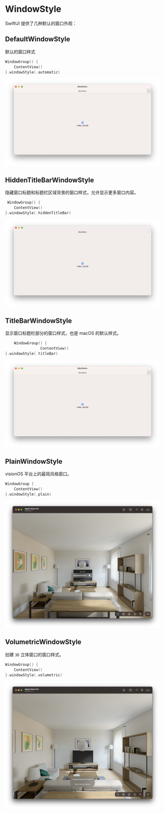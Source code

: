 # WindowStyle <Badge type="tip" text="macOS" /> <Badge type="info" text="visionOS" />

SwiftUI 提供了几种默认的窗口外观：

## DefaultWindowStyle

默认的窗口样式


```swift
WindowGroup() {
    ContentView()
}.windowStyle(.automatic)
```

![WindowStyleAutomatic](../../images/DefaultWindowStyle.png)


## HiddenTitleBarWindowStyle

隐藏窗口标题和标题栏区域背景的窗口样式，允许显示更多窗口内容。

```swift
 WindowGroup() {
    ContentView()
}.windowStyle(.hiddenTitleBar)
```

![HiddenTitleBarWindowStyle](../../images/HiddenTitleBarWindowStyle.png)

## TitleBarWindowStyle <Badge type="tip" text="macOS" />

显示窗口标题栏部分的窗口样式，也是 macOS 的默认样式。

```swift
    WindowGroup() {
                ContentView()
}.windowStyle(.titleBar)
```

![TitleBarWindowStyle](../../images/TitleBarWindowStyle.png)


## PlainWindowStyle <Badge type="info" text="visionOS" />

visionOS 平台上的最简风格窗口。


```swift
WindowGroup {
    ContentView()
}.windowStyle(.plain)
```

![PlainWindowStyle](../../images/PlainWindowStyle.png)


## VolumetricWindowStyle <Badge type="info" text="visionOS" />

创建 `3D` 立体窗口的窗口样式。

```swift
WindowGroup() {
    ContentView()
}.windowStyle(.volumetric)
```

![VolumetricWindowStyle](../../images/VolumetricWindowStyle.png)